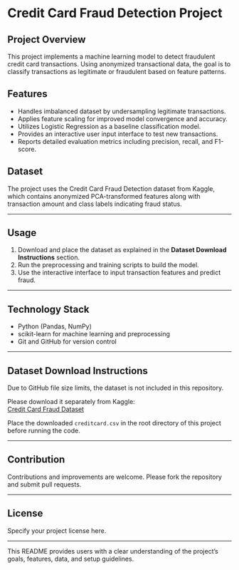 # Credit Card Fraud Detection Project

## Project Overview

This project implements a machine learning model to detect fraudulent credit card transactions. Using anonymized transactional data, the goal is to classify transactions as legitimate or fraudulent based on feature patterns.

## Features

- Handles imbalanced dataset by undersampling legitimate transactions.
- Applies feature scaling for improved model convergence and accuracy.
- Utilizes Logistic Regression as a baseline classification model.
- Provides an interactive user input interface to test new transactions.
- Reports detailed evaluation metrics including precision, recall, and F1-score.

## Dataset

The project uses the Credit Card Fraud Detection dataset from Kaggle, which contains anonymized PCA-transformed features along with transaction amount and class labels indicating fraud status.

---

## Usage

1. Download and place the dataset as explained in the **Dataset Download Instructions** section.
2. Run the preprocessing and training scripts to build the model.
3. Use the interactive interface to input transaction features and predict fraud.

---

## Technology Stack

- Python (Pandas, NumPy)
- scikit-learn for machine learning and preprocessing
- Git and GitHub for version control

---

## Dataset Download Instructions

Due to GitHub file size limits, the dataset is not included in this repository.

Please download it separately from Kaggle:  
[Credit Card Fraud Dataset](https://www.kaggle.com/datasets/mlg-ulb/creditcardfraud)  

Place the downloaded `creditcard.csv` in the root directory of this project before running the code.

---

## Contribution

Contributions and improvements are welcome. Please fork the repository and submit pull requests.

---

## License

Specify your project license here.

---

This README provides users with a clear understanding of the project’s goals, features, data, and setup guidelines.
